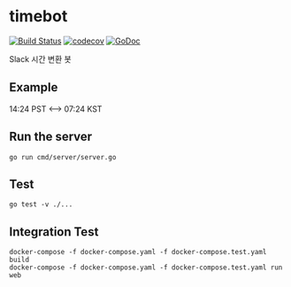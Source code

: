 # timebot

[![Build Status](https://travis-ci.com/dl4ab/timebot.svg?branch=master)](https://travis-ci.com/dl4ab/timebot)
[![codecov](https://codecov.io/gh/dl4ab/timebot/branch/master/graph/badge.svg)](https://codecov.io/gh/dl4ab/timebot)
[![GoDoc](https://godoc.org/github.com/dl4ab/timebot?status.svg)](https://godoc.org/github.com/dl4ab/timebot)

Slack 시간 변환 봇

## Example

14:24 PST <--> 07:24 KST

## Run the server

```shell script
go run cmd/server/server.go
```

## Test

```shell script
go test -v ./...
```

## Integration Test

```shell script
docker-compose -f docker-compose.yaml -f docker-compose.test.yaml build 
docker-compose -f docker-compose.yaml -f docker-compose.test.yaml run web
```
